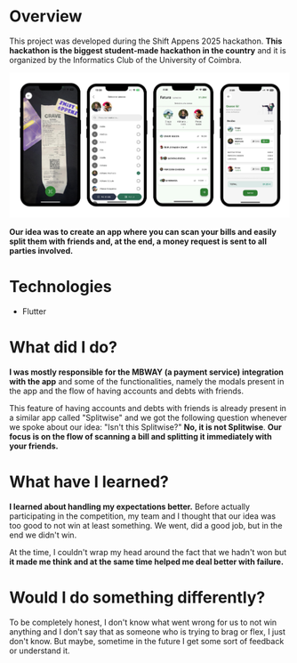# Overview

This project was developed during the Shift Appens 2025 hackathon. **This hackathon is the biggest student-made hackathon in the country** and it is organized by the Informatics Club of the University of Coimbra.

![usettle](../../assets/usettle.png)

**Our idea was to create an app where you can scan your bills and easily split them with friends and, at the end, a money request is sent to all parties involved.**

# Technologies

- Flutter

# What did I do?

**I was mostly responsible for the MBWAY (a payment service) integration with the app** and some of the functionalities, namely the modals present in the app and the flow of having accounts and debts with friends.

This feature of having accounts and debts with friends is already present in a similar app called "Splitwise" and we got the following question whenever we spoke about our idea: "Isn't this Splitwise?" **No, it is not Splitwise**. **Our focus is on the flow of scanning a bill and splitting it immediately with your friends.**

# What have I learned?

**I learned about handling my expectations better.** Before actually participating in the competition, my team and I thought that our idea was too good to not win at least something. We went, did a good job, but in the end we didn't win.

At the time, I couldn't wrap my head around the fact that we hadn't won but **it made me think and at the same time helped me deal better with failure.**

# Would I do something differently?

To be completely honest, I don't know what went wrong for us to not win anything and I don't say that as someone who is trying to brag or flex, I just don't know. But maybe, sometime in the future I get some sort of feedback or understand it.
